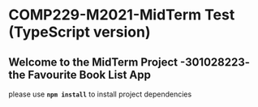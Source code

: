 # COMP229-M2021-MidTerm Test (TypeScript version)

## Welcome to the MidTerm Project -301028223- the Favourite Book List App

please use **`npm install`** to install project dependencies
